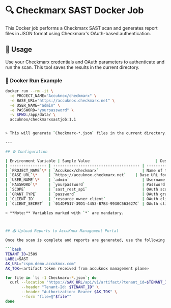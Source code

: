 # 🔍 Checkmarx SAST Docker Job

This Docker job performs a Checkmarx SAST scan and generates report files in JSON format using Checkmarx's OAuth-based authentication.

## 🚀 Usage

Use your Checkmarx credentials and OAuth parameters to authenticate and run the scan. This tool saves the results in the current directory.

### 🐳 Docker Run Example

```bash
docker run --rm -it \
  -e PROJECT_NAME="Accuknox/checkmarx" \
  -e BASE_URL="https://accuknox.checkmarx.net" \
  -e USER_NAME="admin" \
  -e PASSWORD="yourpassword" \
  -v $PWD:/app/data/ \
  accuknox/checkmarxsastjob:1.1


> This will generate `Checkmarx-*.json` files in the current directory, one per project/component found.

---

## ⚙️ Configuration

| Environment Variable | Sample Value                             | Description                                          |
| ---------------- | -------------------------------------- | -------------------------------------------------------- |
| `PROJECT_NAME`\* | `Accuknox/checkmarx`                   | Name of the Checkmarx project to scan                    |
| `BASE_URL`\*     | `https://accuknox.checkmarx.net`    | Base URL for the Checkmarx API                           |
| `USER_NAME`\*    | `admin`                                | Username for Checkmarx login (used for token generation) |
| `PASSWORD`\*     | `yourpassword`                         | Password for Checkmarx login (used for token generation) |
| `SCOPE`          | `sast_rest_api`                        | OAuth scope used for token generation ( default: `sast_rest_api` ) |
| `GRANT_TYPE`     | `password`                             | OAuth grant type ( default: `password` )                   |
| `CLIENT_ID`      | `resource_owner_client`                | OAuth client ID ( default: `resource_owner_client` )       |
| `CLIENT_SECRET`  | `014DF517-39D1-4453-B7B3-9930C563627C` | OAuth client secret  ( default: `014DF517-39D1-4453-B7B3-9930C563627C` ) |

> **Note:** Variables marked with `*` are mandatory.



## 📤 Upload Reports to AccuKnox Management Portal

Once the scan is complete and reports are generated, use the following script to upload them to the AccuKnox Management Plane:

```bash
TENANT_ID=2509
LABEL=SAST
AK_URL="cspm.demo.accuknox.com"
AK_TOK=<artifact token received from accuknox management plane>

for file in `ls -1 Checkmarx-*.json`; do
  curl --location "https://$AK_URL/api/v1/artifact/?tenant_id=$TENANT_ID&data_type=CX&save_to_s3=True&label_id=$LABEL" \
       --header "Tenant-Id: $TENANT_ID" \
       --header "Authorization: Bearer $AK_TOK" \
       --form "file=@"$file""
done
```
